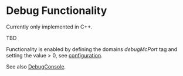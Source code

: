 # Debug Functionality #

Currently only implemented in C++.

TBD

Functionality is enabled by defining the domains *debugMcPort* tag and setting the value > 0, see [configuration](OpsConfig.md).

See also [DebugConsole](DebugConsole.md).
